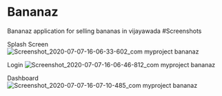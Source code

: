# Bananaz
Bananaz application for selling bananas in vijayawada
#Screenshots

Splash Screen
![Screenshot_2020-07-07-16-06-33-602_com myproject bananaz](https://user-images.githubusercontent.com/25319743/86769941-8bf0be00-c06d-11ea-8c6d-775b27bdd218.jpg)

Login
![Screenshot_2020-07-07-16-06-46-812_com myproject bananaz](https://user-images.githubusercontent.com/25319743/86769867-7380a380-c06d-11ea-980d-0c96a8804409.jpg)

Dashboard
![Screenshot_2020-07-07-16-07-10-485_com myproject bananaz](https://user-images.githubusercontent.com/25319743/86769695-28669080-c06d-11ea-8cc6-dce6b8ca49c8.jpg)



#
